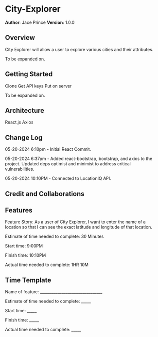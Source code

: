 # City-Explorer

**Author**: Jace Prince
**Version**: 1.0.0

## Overview

City Explorer will allow a user to explore various cities and their attributes.

To be expanded on.

## Getting Started

Clone
Get API keys
Put on server

To be expanded on.

## Architecture

React.js
Axios

## Change Log

05-20-2024 6:10pm - Initial React Commit.

05-20-2024 6:37pm - Added react-bootstrap, bootstrap, and axios to the project. Updated deps optimist and minimist to address critical vulnerabilities.

05-20-2024 10:10PM - Connected to LocationIQ API.

## Credit and Collaborations

## Features

Feature Story: As a user of City Explorer, I want to enter the name of a location so that I can see the exact latitude and longitude of that location.

Estimate of time needed to complete: 30 Minutes

Start time: 9:00PM

Finish time: 10:10PM

Actual time needed to complete: 1HR 10M

## Time Template

Name of feature: ________________________________

Estimate of time needed to complete: _____

Start time: _____

Finish time: _____

Actual time needed to complete: _____
